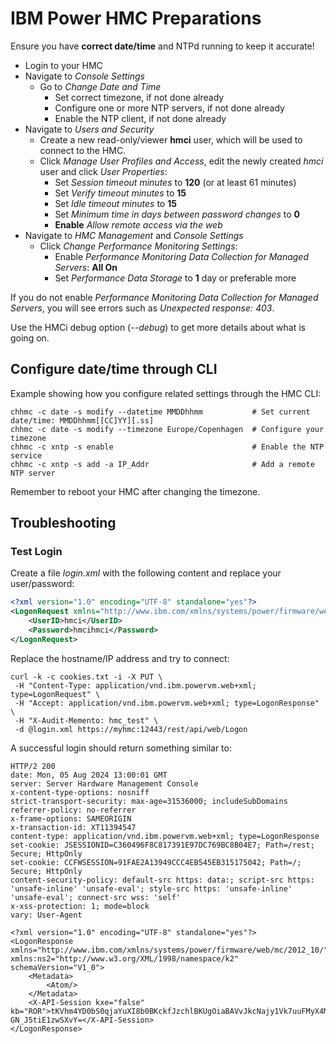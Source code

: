 # IBM Power HMC Preparations

Ensure you have **correct date/time** and NTPd running to keep it accurate!

- Login to your HMC
- Navigate to *Console Settings*
    - Go to *Change Date and Time*
        - Set correct timezone, if not done already
        - Configure one or more NTP servers, if not done already
        - Enable the NTP client, if not done already
- Navigate to *Users and Security*
    - Create a new read-only/viewer **hmci** user, which will be used to connect to the HMC.
    - Click *Manage User Profiles and Access*, edit the newly created *hmci* user and click *User Properties*:
        - Set *Session timeout minutes* to **120** (or at least 61 minutes)
        - Set *Verify timeout minutes* to **15**
        - Set *Idle timeout minutes* to **15**
        - Set *Minimum time in days between password changes* to **0**
        - **Enable** *Allow remote access via the web*
- Navigate to *HMC Management* and *Console Settings*
    - Click *Change Performance Monitoring Settings*:
        - Enable *Performance Monitoring Data Collection for Managed Servers*:  **All On**
        - Set *Performance Data Storage* to **1** day or preferable more

If you do not enable *Performance Monitoring Data Collection for Managed Servers*, you will see errors such as *Unexpected response: 403*.

Use the HMCi debug option (*--debug*) to get more details about what is going on.


## Configure date/time through CLI

Example showing how you configure related settings through the HMC CLI:

```shell
chhmc -c date -s modify --datetime MMDDhhmm           # Set current date/time: MMDDhhmm[[CC]YY][.ss]
chhmc -c date -s modify --timezone Europe/Copenhagen  # Configure your timezone
chhmc -c xntp -s enable                               # Enable the NTP service
chhmc -c xntp -s add -a IP_Addr                       # Add a remote NTP server
```
Remember to reboot your HMC after changing the timezone.


## Troubleshooting

### Test Login

Create a file *login.xml* with the following content and replace your user/password:

```xml
<?xml version="1.0" encoding="UTF-8" standalone="yes"?>
<LogonRequest xmlns="http://www.ibm.com/xmlns/systems/power/firmware/web/mc/2012_10/" schemaVersion="V1_0">
    <UserID>hmci</UserID>
    <Password>hmcihmci</Password>
</LogonRequest>
```

Replace the hostname/IP address and try to connect:

```shell
curl -k -c cookies.txt -i -X PUT \
 -H "Content-Type: application/vnd.ibm.powervm.web+xml; type=LogonRequest" \
 -H "Accept: application/vnd.ibm.powervm.web+xml; type=LogonResponse" \
 -H "X-Audit-Memento: hmc_test" \
 -d @login.xml https://myhmc:12443/rest/api/web/Logon
```

A successful login should return something similar to:

```text
HTTP/2 200
date: Mon, 05 Aug 2024 13:00:01 GMT
server: Server Hardware Management Console
x-content-type-options: nosniff
strict-transport-security: max-age=31536000; includeSubDomains
referrer-policy: no-referrer
x-frame-options: SAMEORIGIN
x-transaction-id: XT11394547
content-type: application/vnd.ibm.powervm.web+xml; type=LogonResponse
set-cookie: JSESSIONID=C360496F8C817391E97DC769BC8B04E7; Path=/rest; Secure; HttpOnly
set-cookie: CCFWSESSION=91FAE2A13949CCC4EB545EB315175042; Path=/; Secure; HttpOnly
content-security-policy: default-src https: data:; script-src https: 'unsafe-inline' 'unsafe-eval'; style-src https: 'unsafe-inline' 'unsafe-eval'; connect-src wss: 'self'
x-xss-protection: 1; mode=block
vary: User-Agent

<?xml version="1.0" encoding="UTF-8" standalone="yes"?>
<LogonResponse xmlns="http://www.ibm.com/xmlns/systems/power/firmware/web/mc/2012_10/" xmlns:ns2="http://www.w3.org/XML/1998/namespace/k2" schemaVersion="V1_0">
    <Metadata>
        <Atom/>
    </Metadata>
    <X-API-Session kxe="false" kb="ROR">tKVhm4YD0bS0qjaYuXI8b0BKckfJzchlBKUgOiaBAVvJkcNajy1Vk7uuFMyX4MzUpl_aRiDQzggqZH0SYMlqYLAzwV3kKgYqp6U4r_l5gjKNIHbjIyS5L1rUxa5crnfaJ87ApfR706sI7RrP1KpYKYWBg9eHxZFQKWj4McnPhRRk9vk6Jq8snGQH5n43ZXzayASZennqsr1lN3IGyNmAgm9_7xq-GN_J5tiE1zwSXvY=</X-API-Session>
</LogonResponse>
```
